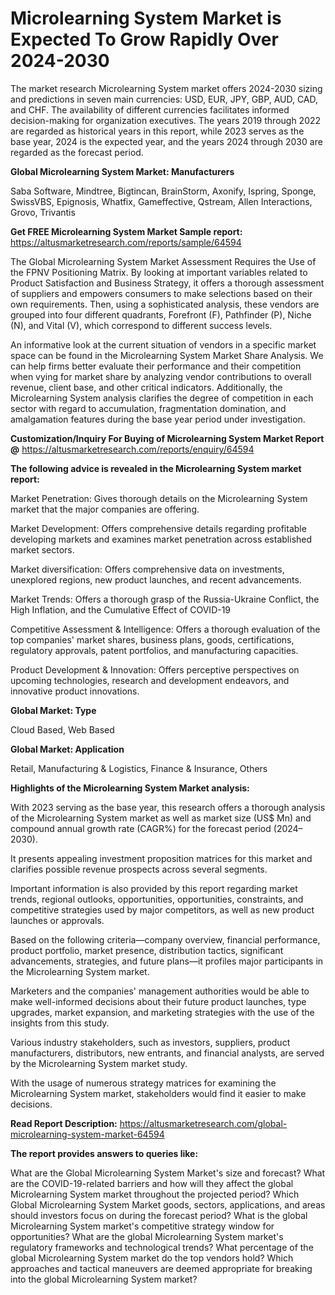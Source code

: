 <h1>Microlearning System Market is Expected To Grow Rapidly Over 2024-2030</h1>

The market research Microlearning System market offers 2024-2030 sizing and predictions in seven main currencies: USD, EUR, JPY, GBP, AUD, CAD, and CHF. The availability of different currencies facilitates informed decision-making for organization executives. The years 2019 through 2022 are regarded as historical years in this report, while 2023 serves as the base year, 2024 is the expected year, and the years 2024 through 2030 are regarded as the forecast period.

<b>Global Microlearning System Market: Manufacturers</b>

Saba Software, Mindtree, Bigtincan, BrainStorm, Axonify, Ispring, Sponge, SwissVBS, Epignosis, Whatfix, Gameffective, Qstream, Allen Interactions, Grovo, Trivantis

<b>Get FREE Microlearning System Market Sample report:</b> <a href="https://altusmarketresearch.com/reports/sample/64594">https://altusmarketresearch.com/reports/sample/64594</a>

The Global Microlearning System Market Assessment Requires the Use of the FPNV Positioning Matrix. By looking at important variables related to Product Satisfaction and Business Strategy, it offers a thorough assessment of suppliers and empowers consumers to make selections based on their own requirements. Then, using a sophisticated analysis, these vendors are grouped into four different quadrants, Forefront (F), Pathfinder (P), Niche (N), and Vital (V), which correspond to different success levels.

An informative look at the current situation of vendors in a specific market space can be found in the Microlearning System Market Share Analysis. We can help firms better evaluate their performance and their competition when vying for market share by analyzing vendor contributions to overall revenue, client base, and other critical indicators. Additionally, the Microlearning System analysis clarifies the degree of competition in each sector with regard to accumulation, fragmentation domination, and amalgamation features during the base year period under investigation.

<b>Customization/Inquiry For Buying of Microlearning System Market Report @</b> <a href="https://altusmarketresearch.com/reports/enquiry/64594">https://altusmarketresearch.com/reports/enquiry/64594</a>

<b>The following advice is revealed in the Microlearning System market report:</b>

Market Penetration: Gives thorough details on the Microlearning System market that the major companies are offering.

Market Development: Offers comprehensive details regarding profitable developing markets and examines market penetration across established market sectors.

Market diversification: Offers comprehensive data on investments, unexplored regions, new product launches, and recent advancements.

Market Trends: Offers a thorough grasp of the Russia-Ukraine Conflict, the High Inflation, and the Cumulative Effect of COVID-19

Competitive Assessment &amp; Intelligence: Offers a thorough evaluation of the top companies' market shares, business plans, goods, certifications, regulatory approvals, patent portfolios, and manufacturing capacities.

Product Development &amp; Innovation: Offers perceptive perspectives on upcoming technologies, research and development endeavors, and innovative product innovations.

<b>Global Market: Type</b>

Cloud Based, Web Based

<b>Global Market: Application</b>

Retail, Manufacturing &amp; Logistics, Finance &amp; Insurance, Others

<b>Highlights of the Microlearning System Market analysis:</b>

With 2023 serving as the base year, this research offers a thorough analysis of the Microlearning System market as well as market size (US$ Mn) and compound annual growth rate (CAGR%) for the forecast period (2024–2030).

It presents appealing investment proposition matrices for this market and clarifies possible revenue prospects across several segments.

Important information is also provided by this report regarding market trends, regional outlooks, opportunities, opportunities, constraints, and competitive strategies used by major competitors, as well as new product launches or approvals.

Based on the following criteria—company overview, financial performance, product portfolio, market presence, distribution tactics, significant advancements, strategies, and future plans—it profiles major participants in the Microlearning System market.

Marketers and the companies' management authorities would be able to make well-informed decisions about their future product launches, type upgrades, market expansion, and marketing strategies with the use of the insights from this study.

Various industry stakeholders, such as investors, suppliers, product manufacturers, distributors, new entrants, and financial analysts, are served by the Microlearning System market study.

With the usage of numerous strategy matrices for examining the Microlearning System market, stakeholders would find it easier to make decisions.

<b>Read Report Description:</b> <a href="https://altusmarketresearch.com/global-microlearning-system-market-64594">https://altusmarketresearch.com/global-microlearning-system-market-64594</a>

<b>The report provides answers to queries like:</b>

What are the Global Microlearning System Market's size and forecast?
What are the COVID-19-related barriers and how will they affect the global Microlearning System market throughout the projected period?
Which Global Microlearning System Market goods, sectors, applications, and areas should investors focus on during the forecast period?
What is the global Microlearning System market's competitive strategy window for opportunities?
What are the global Microlearning System market's regulatory frameworks and technological trends?
What percentage of the global Microlearning System market do the top vendors hold?
Which approaches and tactical maneuvers are deemed appropriate for breaking into the global Microlearning System market?

